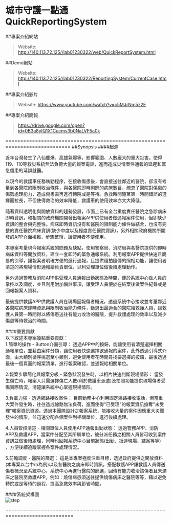 # 城市守護一點通 QuickReportingSystem

##專案介紹網站
> Website: http://140.113.72.125//lab01230322/web/QuickReportSystem.html<br>

##Demo網站
> Website: http://140.113.72.125//lab01230322/ReportingSystem/CurrentCase.html<br>

##專案介紹影片
> Website: https://www.youtube.com/watch?v=c5MJrNm5z2E<br>

##專案介紹簡報
> https://drive.google.com/open?id=0B3a8yIQ1X1Cucms3b0NaLVF5a0k<br>

============================================================================
##Synopsis
####起源

近年台灣發生了八仙塵爆、高雄氣爆等，影響範圍、人數龐大的重大災害。使得119、110等救災系統無法負荷大量的報案電話，進而造成災情案件通報的延遲和緊急傷患的延誤就醫。

以現今的救護車任務執勤程序，在接收傷患後，會直接送往鄰近的醫院，卻沒有考量到各醫院的限制收治條件，與各醫院即時剩餘的病床數目，疏忽了醫院對傷患的傷勢處理能力，造成傷患需再進行轉院或是等待。急救時間隨著第一時間錯誤的選擇而拉長，不但使得救治的效率降低，救護車的使用效率亦大大降低。

隨著資料透明化與開放資料的趨勢發展，市面上已有全台重度責任醫院之急診病床即時資訊，和相關的政府機關開發出報案APP供使用者做通報案件使用，但卻缺少資訊的整合與完整性。病床即時資訊沒有和醫院的限制能力條件做結合，也沒有完整的責任醫院病床資訊(缺少中度以及輕度責任醫院資訊)，另外相關政府機關所開發的APP介面複雜、步驟繁瑣，讓使用者不便使用。

本專案考量現今報案系統的問題及缺點，使用警察局、消防局與各醫院提供的即時病床資料等開放資料，建立一套即時的緊急通報系統。利用報案APP提供快速且簡易的引導，讓報案者明確方便的進行通報，且提供隨拍隨傳的照相功能，讓使用者清楚的將現場情形通報給負責單位，以利受理單位做後續處理動作。

另外透過警務及消防APP供受理人員通報出勤狀態及時間，便於系統中心做人員的掌控以及調度，並且利用附加備註事項，讓受理人員便於在結案後做案件紀錄或是回報報案人資料。

最後提供救護APP供救護人員在現場回報傷者概況，透過系統中心接收並考量鄰近各醫院病床即時資訊與限制收治能力條件，篩選出最適合的醫院給救護人員，讓救護人員第一時間得以將傷患送往有能力收治的醫院，提升救護處理的效率以及減少傷患等待救治的時間。


####重要貢獻
<br/>以下敘述本專案幾點重要貢獻：<br/>
1.簡單的操作 - Button介面引導：
    透過APP中的按鈕，能讓使用者清楚選擇相關通報單位，並藉由案件分類，讓使用者快速選擇欲通報的案件，此外透過引導式介面，由大類別循序挑選至小類別，避免使用者花時間尋找要選擇的按鈕，最後透過最後一個頁面的報案清單，進行報案確認，並通報給相關單位。
    
2.報案步驟簡化與報案分級 - 緊急狀況發生時，以相片快速判斷現場情形：
         當發生傷亡時，報案人只需選擇傷亡人數(利於救護車派遣)及拍照功能提供現場傷者受傷實際情況，清楚讓系統中心掌握現場情形。
         
3.負載力強 - 透過網路接收案件：
    目前勤務中心利用固定線路接收電話，但當重大案件發生時，往往造成線路無法負荷，進而使得"已受理"的報案資訊搶奪"未受理"報案資訊資源。透過本團隊設計之報案系統，能接收大量的案件因應重大災難發生的情形，並迅速分配各個案件到相關單位，進行後續處理。
    
4.人員管控清楚 - 相關單位人員使用APP通報出勤狀態：
    透過警務APP、消防APP及救護APP，當案件分配至其所屬單位，被分派任務之相關人員皆可收到案件資訊並做後續處理，同時也回報系統中心目前狀態(出勤、抵達現場、結案等等) ，方便後續追蹤掌握各案件處理情況。
    
5.前瞻調度 - 醫院的篩選：
    這是本專案極度注重目標，透過政府提供之開放資料(本專案以台中市為例)以及各醫院之病床即時資訊，搭配救護APP讓救護人員傳送傷者概況至系統中心，系統中心再進行醫院的篩選，回傳有能力收治該傷者且未滿床之醫院至救護APP。例如：燒傷病患須送往提供燒傷病床之醫院等等，藉以避免轉院或是等待的過程，提高急救效率與節省時間。




####系統架構圖
<br/>![step](https://github.com/KEVINHKLIU/QuickReportingSystem/blob/master/image/SystemArchitecture.PNG)<br/>


=============================================================================
